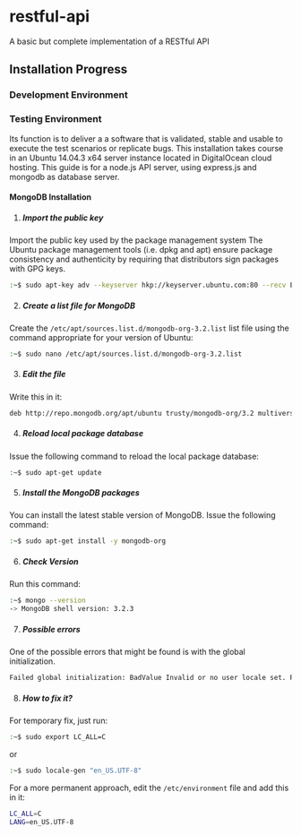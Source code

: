 # restful-api
A basic but complete implementation of a RESTful API

## Installation Progress

### Development Environment

### Testing Environment
Its function is to deliver a a software that is validated, stable and usable to execute the test scenarios or replicate bugs. This installation takes course in an Ubuntu 14.04.3 x64 server instance located in DigitalOcean cloud hosting.
This guide is for a node.js API server, using express.js and mongodb as database server. 

#### MongoDB Installation

1. ##### Import the public key
Import the public key used by the package management system
The Ubuntu package management tools (i.e. dpkg and apt) ensure package consistency and authenticity by requiring that distributors sign packages with GPG keys.
```bash
:~$ sudo apt-key adv --keyserver hkp://keyserver.ubuntu.com:80 --recv EA312927 
```

2. ##### Create a list file for MongoDB
Create the `/etc/apt/sources.list.d/mongodb-org-3.2.list` list file using the command appropriate for your version of Ubuntu:
```bash
:~$ sudo nano /etc/apt/sources.list.d/mongodb-org-3.2.list
```

3. ##### Edit the file
Write this in it:
```bash
deb http://repo.mongodb.org/apt/ubuntu trusty/mongodb-org/3.2 multiverse
```

4. ##### Reload local package database
Issue the following command to reload the local package database:
```bash
:~$ sudo apt-get update
```

5. ##### Install the MongoDB packages
You can install the latest stable version of MongoDB. Issue the following command:
```bash
:~$ sudo apt-get install -y mongodb-org
```

6. ##### Check Version
Run this command:
```bash
:~$ mongo --version
-> MongoDB shell version: 3.2.3
```

7. ##### Possible errors
One of the possible errors that might be found is with the global initialization.
```bash
Failed global initialization: BadValue Invalid or no user locale set. Please ensure LANG and/or LC_* environment variables are set correctly.
```

8. ##### How to fix it?
For temporary fix, just run:
```bash
:~$ sudo export LC_ALL=C
```
or
```bash
:~$ sudo locale-gen "en_US.UTF-8"
```
For a more permanent approach, edit the `/etc/environment` file and add this in it:
```bash
LC_ALL=C
LANG=en_US.UTF-8
```

